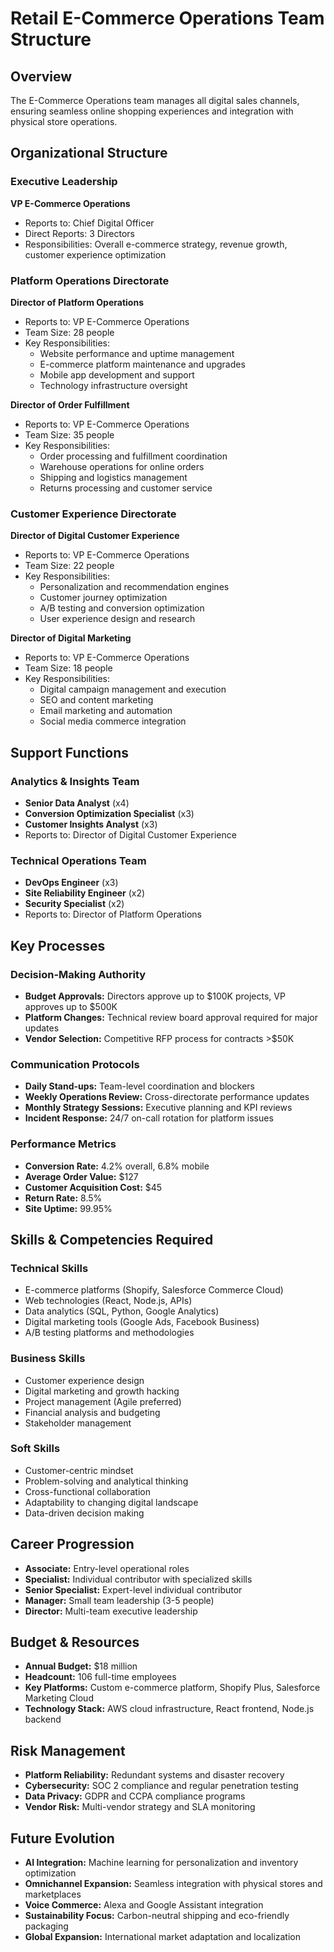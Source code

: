 # Retail E-Commerce Operations Team Structure

## Overview
The E-Commerce Operations team manages all digital sales channels, ensuring seamless online shopping experiences and integration with physical store operations.

## Organizational Structure

### Executive Leadership
**VP E-Commerce Operations**
- Reports to: Chief Digital Officer
- Direct Reports: 3 Directors
- Responsibilities: Overall e-commerce strategy, revenue growth, customer experience optimization

### Platform Operations Directorate
**Director of Platform Operations**
- Reports to: VP E-Commerce Operations
- Team Size: 28 people
- Key Responsibilities:
  - Website performance and uptime management
  - E-commerce platform maintenance and upgrades
  - Mobile app development and support
  - Technology infrastructure oversight

**Director of Order Fulfillment**
- Reports to: VP E-Commerce Operations
- Team Size: 35 people
- Key Responsibilities:
  - Order processing and fulfillment coordination
  - Warehouse operations for online orders
  - Shipping and logistics management
  - Returns processing and customer service

### Customer Experience Directorate
**Director of Digital Customer Experience**
- Reports to: VP E-Commerce Operations
- Team Size: 22 people
- Key Responsibilities:
  - Personalization and recommendation engines
  - Customer journey optimization
  - A/B testing and conversion optimization
  - User experience design and research

**Director of Digital Marketing**
- Reports to: VP E-Commerce Operations
- Team Size: 18 people
- Key Responsibilities:
  - Digital campaign management and execution
  - SEO and content marketing
  - Email marketing and automation
  - Social media commerce integration

## Support Functions

### Analytics & Insights Team
- **Senior Data Analyst** (x4)
- **Conversion Optimization Specialist** (x3)
- **Customer Insights Analyst** (x3)
- Reports to: Director of Digital Customer Experience

### Technical Operations Team
- **DevOps Engineer** (x3)
- **Site Reliability Engineer** (x2)
- **Security Specialist** (x2)
- Reports to: Director of Platform Operations

## Key Processes

### Decision-Making Authority
- **Budget Approvals:** Directors approve up to $100K projects, VP approves up to $500K
- **Platform Changes:** Technical review board approval required for major updates
- **Vendor Selection:** Competitive RFP process for contracts >$50K

### Communication Protocols
- **Daily Stand-ups:** Team-level coordination and blockers
- **Weekly Operations Review:** Cross-directorate performance updates
- **Monthly Strategy Sessions:** Executive planning and KPI reviews
- **Incident Response:** 24/7 on-call rotation for platform issues

### Performance Metrics
- **Conversion Rate:** 4.2% overall, 6.8% mobile
- **Average Order Value:** $127
- **Customer Acquisition Cost:** $45
- **Return Rate:** 8.5%
- **Site Uptime:** 99.95%

## Skills & Competencies Required

### Technical Skills
- E-commerce platforms (Shopify, Salesforce Commerce Cloud)
- Web technologies (React, Node.js, APIs)
- Data analytics (SQL, Python, Google Analytics)
- Digital marketing tools (Google Ads, Facebook Business)
- A/B testing platforms and methodologies

### Business Skills
- Customer experience design
- Digital marketing and growth hacking
- Project management (Agile preferred)
- Financial analysis and budgeting
- Stakeholder management

### Soft Skills
- Customer-centric mindset
- Problem-solving and analytical thinking
- Cross-functional collaboration
- Adaptability to changing digital landscape
- Data-driven decision making

## Career Progression
- **Associate:** Entry-level operational roles
- **Specialist:** Individual contributor with specialized skills
- **Senior Specialist:** Expert-level individual contributor
- **Manager:** Small team leadership (3-5 people)
- **Director:** Multi-team executive leadership

## Budget & Resources
- **Annual Budget:** $18 million
- **Headcount:** 106 full-time employees
- **Key Platforms:** Custom e-commerce platform, Shopify Plus, Salesforce Marketing Cloud
- **Technology Stack:** AWS cloud infrastructure, React frontend, Node.js backend

## Risk Management
- **Platform Reliability:** Redundant systems and disaster recovery
- **Cybersecurity:** SOC 2 compliance and regular penetration testing
- **Data Privacy:** GDPR and CCPA compliance programs
- **Vendor Risk:** Multi-vendor strategy and SLA monitoring

## Future Evolution
- **AI Integration:** Machine learning for personalization and inventory optimization
- **Omnichannel Expansion:** Seamless integration with physical stores and marketplaces
- **Voice Commerce:** Alexa and Google Assistant integration
- **Sustainability Focus:** Carbon-neutral shipping and eco-friendly packaging
- **Global Expansion:** International market adaptation and localization
